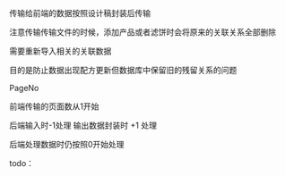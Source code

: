传输给前端的数据按照设计稿封装后传输

注意传输传输文件的时候，添加产品或者滤饼时会将原来的关联关系全部删除

需要重新导入相关的关联数据

目的是防止数据出现配方更新但数据库中保留旧的残留关系的问题



PageNo

前端传输的页面数从1开始

后端输入时-1处理  输出数据封装时 +1 处理

后端处理数据时仍按照0开始处理



todo：





